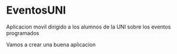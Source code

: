 EventosUNI
==========

Aplicacion movil dirigido a los alumnos de la UNI sobre los eventos programados

Vamos a crear una buena aplicacion
